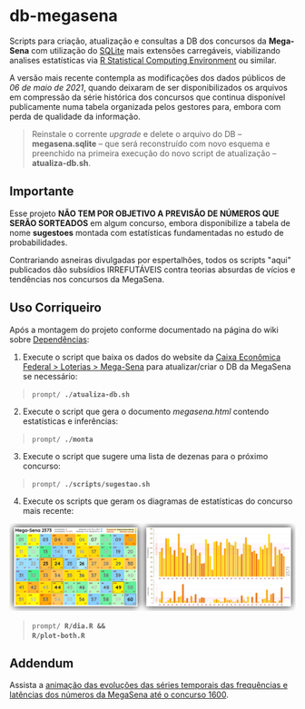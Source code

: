 # db-megasena

Scripts para criação, atualização e consultas a DB dos concursos da **Mega-Sena** com utilização do <a href="http://www.sqlite.org" title="clique para acessar o website do SQLite">SQLite</a> mais extensões carregáveis, viabilizando analises estatísticas via <a href="http://www.r-project.org/" title="clique para acessar o website do R Statistical Computing...">R Statistical Computing Environment</a> ou similar.

A versão mais recente contempla as modificações dos dados públicos de *06 de maio de 2021*, quando deixaram de ser disponibilizados os arquivos em compressão da série histórica dos concursos que continua disponível publicamente numa tabela organizada pelos gestores para, embora com perda de qualidade da informação.

> Reinstale o corrente *upgrade* e delete o arquivo do DB – **megasena.sqlite** – que será reconstruído com novo esquema e preenchido na primeira execução do novo script de atualização – **atualiza-db.sh**.

## Importante

Esse projeto **NÃO TEM POR OBJETIVO A PREVISÃO DE NÚMEROS QUE SERÃO SORTEADOS** em algum concurso, embora disponibilize a tabela de nome **sugestoes** montada com estatísticas fundamentadas no estudo de probabilidades.

Contrariando asneiras divulgadas por espertalhões, todos os scripts "aqui" publicados dão subsídios IRREFUTÁVEIS contra teorias absurdas de vícios e tendências nos concursos da MegaSena.

## Uso Corriqueiro

Após a montagem do projeto conforme documentado na página do wiki sobre <a href="https://github.com/dekassegui/db-megasena/wiki/Depend%C3%AAncias" title="clique para acessar o documento">Dependências</a>:

  1. Execute o script que baixa os dados do website da <a href="http://loterias.caixa.gov.br/wps/portal/loterias/landing/megasena" title="link de download no final da página">Caixa Econômica Federal > Loterias > Mega-Sena</a> para atualizar/criar o DB da MegaSena se necessário:

  > <code>prompt/ <strong>./atualiza-db.sh</strong></code>

  2. Execute o script que gera o documento *megasena.html* contendo estatísticas e inferências:

  > <code>prompt/ <strong>./monta</strong></code>

  3. Execute o script que sugere uma lista de dezenas para o próximo concurso:

  > <code>prompt/ <strong>./scripts/sugestao.sh</strong></code>

  4. Execute os scripts que geram os diagramas de estatísticas do concurso mais recente:

  ![diagramas](https://github.com/dekassegui/db-megasena/blob/master/img/diagramas-2373.png "diagramas")

  > <code>prompt/ <strong>R/dia.R && R/plot-both.R</strong></code>

## Addendum

Assista a <a href="http://youtu.be/r2UlHOk1kh8" title="clique aqui para acessar a animação">animação das evoluções das séries temporais das frequências e latências dos números da MegaSena até o concurso 1600</a>.

